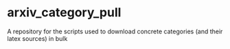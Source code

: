 # arxiv_category_pull
A repository for the scripts used to download concrete categories (and their latex sources) in bulk
